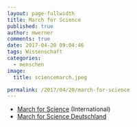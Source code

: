 ```yaml
---
layout: page-fullwidth
title: March for Science
published: true
author: mwerner
comments: true 
date: 2017-04-20 09:04:46
tags: Wissenschaft
categories:
  - menschen
image:
  title: sciencemarch.jpeg

permalink: /2017/04/20/march-for-science
---
```



  * [March for Science][2] (International)
  * [March for Science Deutschland][1]

 [1]: http://marchforscience.de
 [2]: https://www.marchforscience.com
